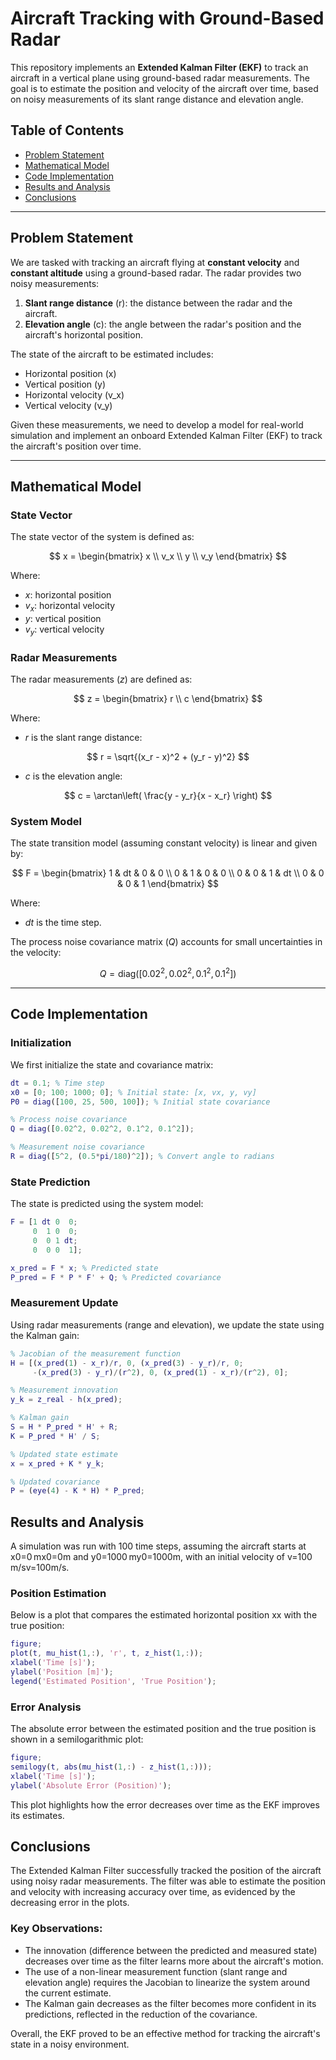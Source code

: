 # Aircraft Tracking with Ground-Based Radar

This repository implements an **Extended Kalman Filter (EKF)** to track an aircraft in a vertical plane using ground-based radar measurements. The goal is to estimate the position and velocity of the aircraft over time, based on noisy measurements of its slant range distance and elevation angle.

## Table of Contents
- [Problem Statement](#problem-statement)
- [Mathematical Model](#mathematical-model)
- [Code Implementation](#code-implementation)
- [Results and Analysis](#results-and-analysis)
- [Conclusions](#conclusions)

---

## Problem Statement

We are tasked with tracking an aircraft flying at **constant velocity** and **constant altitude** using a ground-based radar. The radar provides two noisy measurements:

1. **Slant range distance** (r): the distance between the radar and the aircraft.
2. **Elevation angle** (c): the angle between the radar's position and the aircraft's horizontal position.

The state of the aircraft to be estimated includes:
- Horizontal position (x)
- Vertical position (y)
- Horizontal velocity (v_x)
- Vertical velocity (v_y)

Given these measurements, we need to develop a model for real-world simulation and implement an onboard Extended Kalman Filter (EKF) to track the aircraft's position over time.

---

## Mathematical Model

### State Vector

The state vector of the system is defined as:

$$
x = \begin{bmatrix} x \\ v_x \\ y \\ v_y \end{bmatrix}
$$

Where:
- $x$: horizontal position
- $v_x$: horizontal velocity
- $y$: vertical position
- $v_y$: vertical velocity

### Radar Measurements

The radar measurements ($z$) are defined as:

$$
z = \begin{bmatrix} r \\ c \end{bmatrix}
$$

Where:
- $r$ is the slant range distance:

$$
r = \sqrt{(x_r - x)^2 + (y_r - y)^2}
$$

- $c$ is the elevation angle:

$$
c = \arctan\left( \frac{y - y_r}{x - x_r} \right)
$$

### System Model

The state transition model (assuming constant velocity) is linear and given by:

$$
F = \begin{bmatrix}
1 & dt & 0 & 0 \\
0 & 1  & 0 & 0 \\
0 & 0  & 1 & dt \\
0 & 0  & 0 & 1
\end{bmatrix}
$$

Where:
- $dt$ is the time step.

The process noise covariance matrix ($Q$) accounts for small uncertainties in the velocity:

$$
Q = \text{diag}([0.02^2, 0.02^2, 0.1^2, 0.1^2])
$$

---

## Code Implementation

### Initialization

We first initialize the state and covariance matrix:

```matlab
dt = 0.1; % Time step
x0 = [0; 100; 1000; 0]; % Initial state: [x, vx, y, vy]
P0 = diag([100, 25, 500, 100]); % Initial state covariance

% Process noise covariance
Q = diag([0.02^2, 0.02^2, 0.1^2, 0.1^2]);

% Measurement noise covariance
R = diag([5^2, (0.5*pi/180)^2]); % Convert angle to radians
```

### State Prediction

The state is predicted using the system model:

```matlab
F = [1 dt 0  0;
     0  1 0  0;
     0  0 1 dt;
     0  0 0  1];

x_pred = F * x; % Predicted state
P_pred = F * P * F' + Q; % Predicted covariance
```

### Measurement Update

Using radar measurements (range and elevation), we update the state using the Kalman gain:

```matlab
% Jacobian of the measurement function
H = [(x_pred(1) - x_r)/r, 0, (x_pred(3) - y_r)/r, 0;
     -(x_pred(3) - y_r)/(r^2), 0, (x_pred(1) - x_r)/(r^2), 0];

% Measurement innovation
y_k = z_real - h(x_pred);

% Kalman gain
S = H * P_pred * H' + R;
K = P_pred * H' / S;

% Updated state estimate
x = x_pred + K * y_k;

% Updated covariance
P = (eye(4) - K * H) * P_pred;
```

## Results and Analysis

A simulation was run with 100 time steps, assuming the aircraft starts at x0=0 mx0​=0m and y0=1000 my0​=1000m, with an initial velocity of v=100 m/sv=100m/s.

### Position Estimation

Below is a plot that compares the estimated horizontal position xx with the true position:

```matlab
figure;
plot(t, mu_hist(1,:), 'r', t, z_hist(1,:));
xlabel('Time [s]');
ylabel('Position [m]');
legend('Estimated Position', 'True Position');
```

### Error Analysis

The absolute error between the estimated position and the true position is shown in a semilogarithmic plot:

```matlab
figure;
semilogy(t, abs(mu_hist(1,:) - z_hist(1,:)));
xlabel('Time [s]');
ylabel('Absolute Error (Position)');
```

This plot highlights how the error decreases over time as the EKF improves its estimates.

## Conclusions

The Extended Kalman Filter successfully tracked the position of the aircraft using noisy radar measurements. The filter was able to estimate the position and velocity with increasing accuracy over time, as evidenced by the decreasing error in the plots.

### Key Observations:

- The innovation (difference between the predicted and measured state) decreases over time as the filter learns more about the aircraft's motion.
- The use of a non-linear measurement function (slant range and elevation angle) requires the Jacobian to linearize the system around the current estimate.
- The Kalman gain decreases as the filter becomes more confident in its predictions, reflected in the reduction of the covariance.

Overall, the EKF proved to be an effective method for tracking the aircraft's state in a noisy environment.
